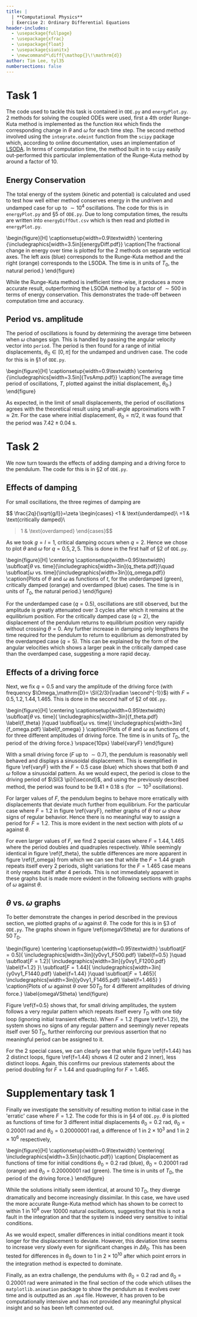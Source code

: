 ```yaml
---
title: |
  | **Computational Physics**
  | Exercise 2: Ordinary Differential Equations
header-includes:
  - \usepackage{fullpage}
  - \usepackage{xfrac}
  - \usepackage{float}
  - \usepackage{siunitx}
  - \newcommand*\diff{\mathop{}\!\mathrm{d}}
author: Tim Lee, tyl35
numbersections: false
---
```


# Task 1

The code used to tackle this task is contained in `ODE.py` and  `energyPlot.py`. 2 methods for solving the coupled ODEs were used, first a 4th order Runge-Kuta method is implemented as the function `RK4` which finds the corresponding change in $\theta$ and $\omega$ for each time step. The second method involved using the `integrate.odeint` function from the `scipy` package which, according to online documentation, uses an implementation of [LSODA]. In terms of computation time, the method built in to `scipy` easily out-performed this particular implementation of the Runge-Kuta method by around a factor of 10.

[LSODA]:http://www.oecd-nea.org/tools/abstract/detail/uscd1227

## Energy Conservation

The total energy of the system (kinetic and potential) is calculated and used to test how well either method conserves energy in the undriven and undamped case for up to $\sim 10^4$ oscillations. The code for this is in `energyPlot.py` and §5 of `ODE.py`. Due to long computation times, the results are written into `energyDiffOut.csv` which is then read and plotted in `energyPlot.py`.

\begin{figure}[H]
\captionsetup{width=0.9\textwidth}
\centering
{\includegraphics[width=3.5in]{energyDiff.pdf}}
\caption{The fractional change in energy over time is plotted for the 2 methods on separate vertical axes. The left axis (blue) corresponds to the Runge-Kuta method and the right (orange) corresponds to the LSODA. The time is in units of $T_\mathrm{0}$, the natural period.}
\end{figure}

While the Runge-Kuta method is inefficient time-wise, it produces a more accurate result, outperforming the LSODA method by a factor of $\sim 500$ in terms of energy conservation. This demonstrates the trade-off between computation time and accuracy.

## Period vs. amplitude

The period of oscillations is found by determining the average time between when $\omega$ changes sign. This is handled by passing the angular velocity vector into `period`. The period is then found for a range of initial displacements, $\theta_0\in [0,\pi]$ for the undamped and undriven case. The code for this is in §1 of `ODE.py`.

\begin{figure}[H]
\captionsetup{width=0.9\textwidth}
\centering
{\includegraphics[width=3.5in]{TvsAmp.pdf}}
\caption{The average time period of oscillations, $T$, plotted against the initial displacement, $\theta_0$.}
\end{figure}

As expected, in the limit of small displacements, the period of oscillations agrees with the theoretical result using small-angle approximations with $T\approx 2\pi$. For the case where initial displacement, $\theta_0=\pi/2$, it was found that the period was $7.42\pm \SI{0.04}{\second}$.

# Task 2

We now turn towards the effects of adding damping and a driving force to the pendulum.  The code for this is in §2 of `ODE.py`.

## Effects of damping

For small oscillations, the three regimes of damping are

$$ \frac{2q}{\sqrt{g/l}}=\zeta
\begin{cases}
<1 & \text{underdamped}\\
=1 & \text{critically damped}\\
>1 & \text{overdamped}
\end{cases}$$

As we took $g=l=1$, critical damping occurs when $q=2$. Hence we chose to plot $\theta$ and $\omega$ for $q=0.5,2,5$. This is done in the first half of §2 of `ODE.py`.

\begin{figure}[H]
  \centering
	\captionsetup{width=0.95\textwidth}
  \subfloat[$\theta$ vs. time]{\includegraphics[width=3in]{q_theta.pdf}}\quad
  \subfloat[$\omega$ vs. time]{\includegraphics[width=3in]{q_omega.pdf}}
	\caption{Plots of $\theta$ and $\omega$ as functions of $t$, for the underdamped (green), critically damped (orange) and overdamped (blue) cases. The time is in units of $T_\mathrm{0}$, the natural period.}
\end{figure}

For the underdamped case ($q=0.5$), oscillations are still observed, but the amplitude is greatly attenuated over 3 cycles after which it remains at the equilibrium position. For the critically damped case ($q=2$), the displacement of the pendulum returns to equilibrium position very rapidly without crossing $\theta=0$. Any further increase in damping only lengthens the time required for the pendulum to return to equilibrium as demonstrated by the overdamped case ($q=5$). This can be explained by the form of the angular velocities which shows a larger peak in the critically damped case than the overdamped case, suggesting a more rapid decay.

## Effects of a driving force

Next, we fix $q=0.5$ and vary the amplitude of the driving force (with frequency $\Omega_\mathrm{D}= \SI{2/3}{\radian \second^{-1}}$) with $F=0.5, 1.2, 1.44, 1.465$. This is done in the second half of §2 of `ODE.py`.

\begin{figure}[H]
  \centering
	\captionsetup{width=0.95\textwidth}
  \subfloat[$\theta$ vs. time]{
    \includegraphics[width=3in]{f_theta.pdf}
    \label{f_theta}
  }\quad
  \subfloat[$\omega$ vs. time]{
    \includegraphics[width=3in]{f_omega.pdf}
    \label{f_omega}
  }
	\caption{Plots of $\theta$ and $\omega$ as functions of $t$, for three different amplitudes of driving force. The time is in units of $T_\mathrm{D}$, the period of the driving force.}
  \vspace{10px}
  \label{varyF}
\end{figure}

With a small driving force ($F$ up to $\sim 0.7$), the pendulum is reasonably well behaved and displays a sinusoidal displacement. This is exemplified in figure \ref{varyF} with the $F=0.5$ case (blue) which shows that both $\theta$ and $\omega$ follow a sinusoidal pattern. As we would expect, the period is close to the driving period of $\SI{3 \pi}{\second}$, and using the previously described method, the period was found to be $9.41\pm\SI{0.18}{\second}$ (for $\sim 10^3$ oscillations).

For larger values of $F$, the pendulum begins to behave more erratically with displacements that deviate much further from equilibrium. For the particular case where $F=1.2$ in figure \ref{varyF}, neither graphs of $\theta$ nor $\omega$ show signs of regular behavior. Hence there is no meaningful way to assign a period for $F=1.2$. This is more evident in the next section with plots of $\omega$ against $\theta$.

For even larger values of $F$, we find 2 special cases where $F=1.44, 1.465$ where the period doubles and quadruples respectively. While seemingly identical in figure \ref{f_theta}, the subtle differences are more apparent in figure \ref{f_omega} from which we can see that while the $F=1.44$ graph repeats itself every 2 periods, slight variations for the $F=1.465$ case means it only repeats itself after 4 periods. This is not immediately apparent in these graphs but is made more evident in the following sections with graphs of $\omega$ against $\theta$.

## $\theta$ vs. $\omega$ graphs

To better demonstrate the changes in period described in the previous section, we plotted graphs of $\omega$ against $\theta$. The code for this is in §3 of `ODE.py`. The graphs shown in figure \ref{omegaVStheta} are for durations of $50\,T_\mathrm{D}$.


\begin{figure}
  \centering
	\captionsetup{width=0.95\textwidth}
  \subfloat[$F=0.5$]{
    \includegraphics[width=3in]{y0vy1_F500.pdf}
    \label{f=0.5}
  }\quad
  \subfloat[$F=1.2$]{
    \includegraphics[width=3in]{y0vy1_F1200.pdf}
    \label{f=1.2}
  }\\
  \subfloat[$F=1.44$]{
    \includegraphics[width=3in]{y0vy1_F1440.pdf}
    \label{f=1.44}
  }\quad
  \subfloat[$F=1.465$]{
    \includegraphics[width=3in]{y0vy1_F1465.pdf}
    \label{f=1.465}
  }
	\caption{Plots of $\omega$ against $\theta$ over $50 T_\mathrm{D}$ for 4 different amplitudes of driving force.}
  \label{omegaVStheta}
\end{figure}

Figure \ref{f=0.5} shows that, for small driving amplitudes, the system follows a very regular pattern which repeats itself every $T_\mathrm{D}$ with one tidy loop (ignoring initial transient effects). When $F=1.2$ (figure \ref{f=1.2}), the system shows no signs of any regular pattern and seemingly never repeats itself over $50\,T_\mathrm{D}$, further reinforcing our previous assertion that no meaningful period can be assigned to it.

For the 2 special cases, we can clearly see that while figure \ref{f=1.44} has 2 distinct loops, figure \ref{f=1.44} shows 4 (2 outer and 2 inner), less distinct loops. Again, this confirms our previous statements about the period doubling for $F=1.44$ and quadrupling for $F=1.465$.

# Supplementary task 1

Finally we investigate the sensitivity of resulting motion to initial case in the 'erratic' case where $F=1.2$. The code for this is in §4 of `ODE.py`. $\theta$ is plotted as functions of time for 3 different initial displacements $\theta_0=\SI{0.2}{\radian}$, $\theta_0=\SI{0.20001}{\radian}$ and $\theta_0=\SI{0.20000001}{\radian}$, a difference of 1 in $2\times 10^3$ and 1 in $2\times 10^6$ respectively,

\begin{figure}[H]
    \captionsetup{width=0.9\textwidth}
    \centering{
        \includegraphics[width=3.5in]{chaotic.pdf}}
    \caption{
        Displacement as functions of time for initial conditions $\theta_0=\SI{0.2}{\radian}$ (blue), $\theta_0=\SI{0.20001}{\radian}$ (orange) and $\theta_0=\SI{0.20000001}{\radian}$ (green). The time is in units of $T_\mathrm{D}$, the period of the driving force.}
\end{figure}

While the solutions initially seem identical, at around $10 \, T_\mathrm{D}$, they diverge dramatically and become increasingly dissimilar. In this case, we have used the more accurate Runge-Kuta method which has shown to be correct to within 1 in $10^8$ over $10000$ natural oscillations, suggesting that this is not a fault in the integration and that the system is indeed very sensitive to initial conditions.

As we would expect, smaller differences in initial conditions meant it took longer for the displacement to deviate. However, this deviation time seems to increase very slowly even for significant changes in $\Delta\theta_0$. This has been tested for differences in $\theta_0$ down to 1 in $2\times 10^{10}$ after which point errors in the integration method is expected to dominate.

Finally, as an extra challenge, the pendulums with $\theta_0=\SI{0.2}{\radian}$ and $\theta_0=\SI{0.20001}{\radian}$ were animated in the final section of the code which utilises the `matplotlib.animation` package to show the pendulum as it evolves over time and is outputted as an `.mp4` file. However, it has proven to be computationally intensive and has not provided any meaningful physical insight and so has been left commented out.
